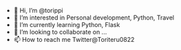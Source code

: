 - 👋 Hi, I’m @torippi
- 👀 I’m interested in Personal development, Python, Travel
- 🌱 I’m currently learning Python, Flask
- 💞️ I’m looking to collaborate on ...
- 📫 How to reach me Twitter@Toriteru0822

<!---
torippi/torippi is a ✨ special ✨ repository because its `README.md` (this file) appears on your GitHub profile.
You can click the Preview link to take a look at your changes.
--->
